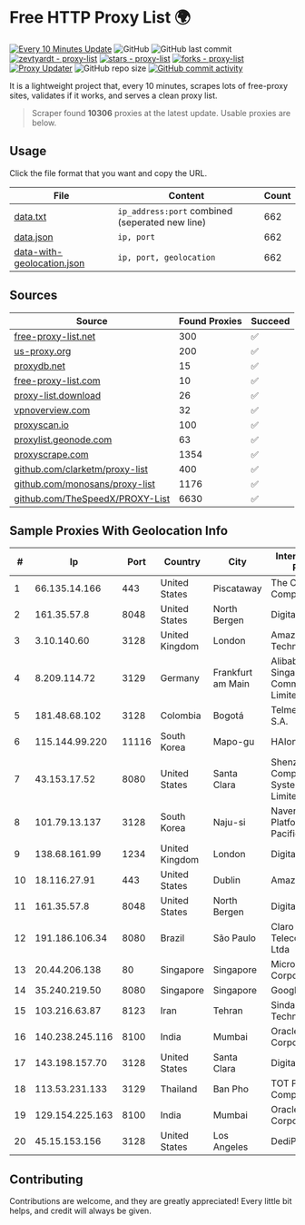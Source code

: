 
# Free HTTP Proxy List 🌍

[![Every 10 Minutes Update](https://github.com/mertguvencli/http-proxy-list/actions/workflows/main.yml/badge.svg?branch=main)](https://github.com/mertguvencli/http-proxy-list/actions/workflows/main.yml)
![GitHub](https://img.shields.io/github/license/mertguvencli/http-proxy-list)
![GitHub last commit](https://img.shields.io/github/last-commit/mertguvencli/http-proxy-list)
[![zevtyardt - proxy-list](https://img.shields.io/static/v1?label=zevtyardt&message=proxy-list&color=blue&logo=github)](https://github.com/zevtyardt/proxy-list "Go to GitHub repo")
[![stars - proxy-list](https://img.shields.io/github/stars/zevtyardt/proxy-list?style=social)](https://github.com/zevtyardt/proxy-list)
[![forks - proxy-list](https://img.shields.io/github/forks/zevtyardt/proxy-list?style=social)](https://github.com/zevtyardt/proxy-list)
[![Proxy Updater](https://github.com/zevtyardt/proxy-list/workflows/Proxy%20Updater/badge.svg)](https://github.com/zevtyardt/proxy-list/actions?query=workflow:"Proxy+Updater")
![GitHub repo size](https://img.shields.io/github/repo-size/zevtyardt/proxy-list)
[![GitHub commit activity](https://img.shields.io/github/commit-activity/m/zevtyardt/proxy-list?logo=commits)](https://github.com/zevtyardt/proxy-list/commits/main)

It is a lightweight project that, every 10 minutes, scrapes lots of free-proxy sites, validates if it works, and serves a clean proxy list.

> Scraper found **10306** proxies at the latest update. Usable proxies are below.

## Usage

Click the file format that you want and copy the URL.

|File|Content|Count|
|----|-------|-----|
|[data.txt](https://raw.githubusercontent.com/mertguvencli/http-proxy-list/main/proxy-list/data.txt)|`ip_address:port` combined (seperated new line)|662|
|[data.json](https://raw.githubusercontent.com/mertguvencli/http-proxy-list/main/proxy-list/data.json)|`ip, port`|662|
|[data-with-geolocation.json](https://raw.githubusercontent.com/mertguvencli/http-proxy-list/main/proxy-list/data-with-geolocation.json)|`ip, port, geolocation`|662|

## Sources

|Source|Found Proxies|Succeed|
|------|-------------|-------|
|[free-proxy-list.net](https://free-proxy-list.net)|300|✅|
|[us-proxy.org](https://www.us-proxy.org)|200|✅|
|[proxydb.net](http://proxydb.net)|15|✅|
|[free-proxy-list.com](https://free-proxy-list.com/?page=&port=&type%5B%5D=http&type%5B%5D=https&up_time=0&search=Search)|10|✅|
|[proxy-list.download](https://www.proxy-list.download/HTTP)|26|✅|
|[vpnoverview.com](https://vpnoverview.com/privacy/anonymous-browsing/free-proxy-servers)|32|✅|
|[proxyscan.io](https://www.proxyscan.io)|100|✅|
|[proxylist.geonode.com](https://proxylist.geonode.com/api/proxy-list?limit=300&page=1&sort_by=lastChecked&sort_type=desc&protocols=http,https)|63|✅|
|[proxyscrape.com](https://api.proxyscrape.com/v2/?request=displayproxies&protocol=http&timeout=10000&country=all&ssl=all&anonymity=all)|1354|✅|
|[github.com/clarketm/proxy-list](https://raw.githubusercontent.com/clarketm/proxy-list/master/proxy-list-raw.txt)|400|✅|
|[github.com/monosans/proxy-list](https://raw.githubusercontent.com/monosans/proxy-list/main/proxies/http.txt)|1176|✅|
|[github.com/TheSpeedX/PROXY-List](https://raw.githubusercontent.com/TheSpeedX/PROXY-List/master/http.txt)|6630|✅|


## Sample Proxies With Geolocation Info

|#|Ip|Port|Country|City|Internet Service Provider|
|-|--|----|-------|----|-------------------------|
|1|66.135.14.166|443|United States|Piscataway|The Constant Company, LLC|
|2|161.35.57.8|8048|United States|North Bergen|DigitalOcean, LLC|
|3|3.10.140.60|3128|United Kingdom|London|Amazon Technologies Inc.|
|4|8.209.114.72|3129|Germany|Frankfurt am Main|Alibaba.com Singapore E-Commerce Private Limited|
|5|181.48.68.102|3128|Colombia|Bogotá|Telmex Colombia S.A.|
|6|115.144.99.220|11116|South Korea|Mapo-gu|HAIonNet|
|7|43.153.17.52|8080|United States|Santa Clara|Shenzhen Tencent Computer Systems Company Limited|
|8|101.79.13.137|3128|South Korea|Naju-si|Naver Business Platform Asia Pacific Pte. Ltd.|
|9|138.68.161.99|1234|United Kingdom|London|DigitalOcean, LLC|
|10|18.116.27.91|443|United States|Dublin|Amazon.com, Inc.|
|11|161.35.57.8|8048|United States|North Bergen|DigitalOcean, LLC|
|12|191.186.106.34|8080|Brazil|São Paulo|Claro NXT Telecomunicacoes Ltda|
|13|20.44.206.138|80|Singapore|Singapore|Microsoft Corporation|
|14|35.240.219.50|8080|Singapore|Singapore|Google LLC|
|15|103.216.63.87|8123|Iran|Tehran|Sindad Network Technology Ltd.|
|16|140.238.245.116|8100|India|Mumbai|Oracle Corporation|
|17|143.198.157.70|3128|United States|Santa Clara|DigitalOcean, LLC|
|18|113.53.231.133|3129|Thailand|Ban Pho|TOT Public Company Limited|
|19|129.154.225.163|8100|India|Mumbai|Oracle Corporation|
|20|45.15.153.156|3128|United States|Los Angeles|DediPath|



## Contributing

Contributions are welcome, and they are greatly appreciated! Every
little bit helps, and credit will always be given.

